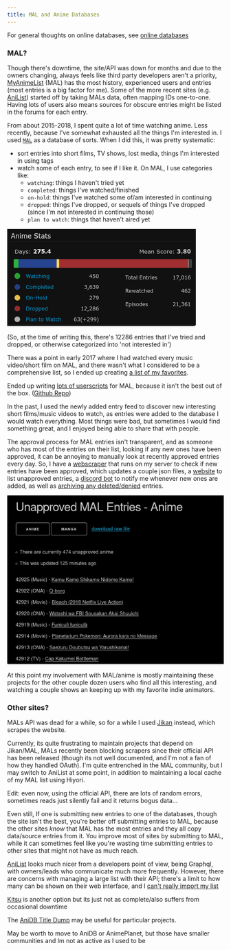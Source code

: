 ```yaml
---
title: MAL and Anime Databases
---
```


For general thoughts on online databases, see [online databases](../../online_databases/)

### MAL?

Though there's downtime, the site/API was down for months and due to the owners changing, always feels like third party developers aren't a priority, [MyAnimeList](https://myanimelist.net) (MAL) has the most history, experienced users and entries (most entries is a big factor for me). Some of the more recent sites (e.g. [AniList](https://anilist.co/)) started off by taking MALs data, often mapping IDs one-to-one. Having lots of users also means sources for obscure entries might be listed in the forums for each entry.

From about 2015-2018, I spent quite a lot of time watching anime. Less recently, because I've somewhat exhausted all the things I'm interested in. I used [`MAL`](https://myanimelist.net) as a database of sorts. When I did this, it was pretty systematic:

- sort entries into short films, TV shows, lost media, things I'm interested in using tags
- watch some of each entry, to see if I like it. On MAL, I use categories like:
  - `watching`: things I haven't tried yet
  - `completed`: things I've watched/finished
  - `on-hold`: things I've watched some of/am interested in continuing
  - `dropped`: things I've dropped, or sequels of things I've dropped (since I'm not interested in continuing those)
  - `plan to watch`: things that haven't aired yet

![Stats on MAL](./images/stats.png)

(So, at the time of writing this, there's 12286 entries that I've tried and dropped, or otherwise categorized into 'not interested in')

There was a point in early 2017 where I had watched every music video/short film on MAL, and there wasn't what I considered to be a comprehensive list, so I ended up creating [a list of my favorites](https://sean.fish/animeshorts/).

Ended up writing [lots of userscripts](https://greasyfork.org/en/scripts?set=22083) for MAL, because it isn't the best out of the box. ([Github Repo](http://github.com/purarue/greasyfork))

In the past, I used the newly added entry feed to discover new interesting short films/music videos to watch, as entries were added to the database I would watch everything. Most things were bad, but sometimes I would find something great, and I enjoyed being able to share that with people.

The approval process for MAL entries isn't transparent, and as someone who has most of the entries on their list, looking if any new ones have been approved, it can be annoying to manually look at recently approved entries every day. So, I have a [webscraper](https://github.com/Hiyori-API/checker_mal) that runs on my server to check if new entries have been approved, which updates a couple json files, a [website](https://github.com/purarue/mal-unapproved) to list unapproved entries, a [discord bot](https://github.com/purarue/mal-notify-bot) to notify me whenever new ones are added, as well as [archiving any deleted/denied](https://sean.fish/dbsentinel/) entries.

![list of unapproved MAL entries](./images/unapproved.png)

At this point my involvement with MAL/anime is mostly maintaining these projects for the other couple dozen users who find all this interesting, and watching a couple shows an keeping up with my favorite indie animators.

### Other sites?

MALs API was dead for a while, so for a while I used [Jikan](https://github.com/jikan-me/jikan-rest/) instead, which scrapes the website.

Currently, its quite frustrating to maintain projects that depend on Jikan/MAL, MALs recently been blocking scrapers since their official API has been released (though its not well documented, and I'm not a fan of how they handled OAuth). I'm quite entrenched in the MAL community, but I may switch to AniList at some point, in addition to maintaining a local cache of my MAL list using Hiyori.

Edit: even now, using the official API, there are lots of random errors, sometimes reads just silently fail and it returns bogus data...

Even still, If one is submitting new entries to one of the databases, though the site isn't the best, you're better off submitting entries to MAL, because the other sites _know_ that MAL has the most entries and they all copy data/source entries from it. You improve most of sites by submitting to MAL, while it can sometimes feel like you're wasting time submitting entries to other sites that might not have as much reach.

[AniList](https://anilist.co/) looks much nicer from a developers point of view, being Graphql, with owners/leads who communicate much more frequently. However, there are concerns with managing a large list with their API; there's a limit to how many can be shown on their web interface, and I [can't really import my list](https://anilist.co/forum/thread/33798)

[Kitsu](https://kitsu.io) is another option but its just not as complete/also suffers from occasional downtime

The [AniDB Title Dump](https://wiki.anidb.net/API#Anime_Titles) may be useful for particular projects.

May be worth to move to AniDB or AnimePlanet, but those have smaller communities and Im not as active as I used to be
